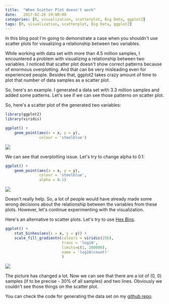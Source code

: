 ```yaml
---
title:  "When Scatter Plot doesn't work"
date:   2017-02-26 19:00:00
categories: [R, visualization, scatterplot, Big Data, ggplot2]
tags: [R, visualization, scatterplot, Big Data, ggplot2]
---
```

In this blog post I'm going to demonstrate a case when you shouldn't use scatter plots for visualizing a relationship between two variables. 

While working with data set with more than 4.5 million samples, I encountered a problem with visualizing a relationship between two variables. I noticed that scatter plot doesn't show correct patterns because of enormous overplotting. And that can be very misleading even for experienced people. Besides that, ggplot2 takes crazy amount of time to plot that number of data samples as a scatter plot.

So, here's an example. I generated a data set with 3.3 million samples and added some patterns. Let's see if we can see those patterns on scatter plot.

So, here's a scatter plot of the generated two variables:

``` r
library(ggplot2)
library(viridis)

ggplot() + 
    geom_point(aes(x = x, y = y), 
               colour = 'steelblue')
```

![](http://delta1epsilon.github.io/assets/scatterplot1.png)

We can see that overplotting issue. Let's try to change alpha to 0.1:

``` r
ggplot() + 
    geom_point(aes(x = x, y = y), 
               colour = 'steelblue', 
               alpha = 0.1)
```

![](http://delta1epsilon.github.io/assets/scatterplot2.png)

Doesn't really help. So, a lot of people would have already made some wrong decisions about the relationship between the variables from these plots. However, let's continue experimenting with the visualization. 

Here's an alternative to scatter plots. Let's try to use [Hex Bins](http://docs.ggplot2.org/0.9.3.1/stat_binhex.html). 

``` r
ggplot() + 
    stat_binhex(aes(x = x, y = y)) +
    scale_fill_gradientn(colours = viridis(256), 
                         trans = 'log10', 
                         limits=c(1, 200000),
                         name = 'log10(count)'
                         )
```

![](http://delta1epsilon.github.io/assets/hexbin.png)

The picture has changed a lot. Now we can see that there are a lot of (0, 0) samples (if to be precise - 30% of all samples) and two lines. Obviously we couldn't see those things on the scatter plot.


You can check the code for generating the data set on my [github repo](https://github.com/delta1epsilon/when_scatter_plot_doesnt_work/blob/master/example.R).
